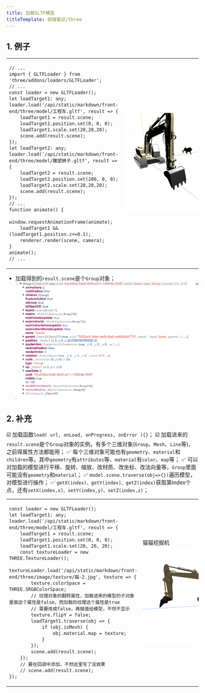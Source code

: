 ```yaml
---
title: 加载GLTF模型
titleTemplate: 前端笔记/three
---
```


## 1. 例子
<table>
<tr>
<td style="width:600px;max-width:600px;">

```tsx
// ...
import { GLTFLoader } from 'three/addons/loaders/GLTFLoader';
// ...
const loader = new GLTFLoader();
let loadTarget1: any;
loader.load('/api/static/markdown/front-end/three/model/工程车.gltf', result => {
    loadTarget1 = result.scene;
    loadTarget1.position.set(0, 0, 0);
    loadTarget1.scale.set(20,20,20);
    scene.add(result.scene);
});
let loadTarget2: any;
loader.load('/api/static/markdown/front-end/three/model/雕塑狮子.gltf', result => {
    loadTarget2 = result.scene;
    loadTarget2.position.set(200, 0, 0);
    loadTarget2.scale.set(20,20,20);
    scene.add(result.scene);
});
// ...
function animate() {
    window.requestAnimationFrame(animate);
    loadTarget1 && (loadTarget1.position.z+=0.1);
    renderer.render(scene, camera);
}
animate();
// ...
```
</td>
<td style="min-width:260px"><img src="./image.png"/></td>
</tr>
</table>

- 加载得到的`result.scene`是个`Group`对象；
![alt text](image-1.png)


## 2. 补充
:ballot_box_with_check: 加载函数`load( url, onLoad, onProgress, onError ){}`；
:ballot_box_with_check: 加载进来的`result.scene`是个`Group`对象的实例，有多个三维对象(`Group`、`Mesh`、`Line`等)，之前得属性方法都能用；
:white_check_mark: 每个三维对象可能也有`geometry`、`material`和`children`等，其中`geometry`有`attributes`等、`material`有`color`、`map`等；
:white_check_mark: 可以对加载的模型进行平移、旋转、缩放、改材质、改坐标、改法向量等，`Group`里面可能没有`geometry`和`material`；
:white_check_mark: `model.scene.traverse(obj=>{})`遍历模型，对模型进行操作；
:white_check_mark: `getX(index)、getY(index)、getZ(index)`获取第index个点，还有`setX(index,x)、setY(index,y)、setZ(index,z)`；

<table>
<tr>
<td style="width:600px;max-width:600px">

```tsx
const loader = new GLTFLoader();
let loadTarget1: any;
loader.load('/api/static/markdown/front-end/three/model/工程车.gltf', result => {
    loadTarget1 = result.scene;
    loadTarget1.position.set(0, 0, 0);
    loadTarget1.scale.set(20, 20, 20);
    const textureLoader = new THREE.TextureLoader();
    textureLoader.load('/api/static/markdown/front-end/three/image/texture/猫-2.jpg', texture => {
        texture.colorSpace = THREE.SRGBColorSpace;
        // 纹理对象的翻转属性，加载进来的模型的子对象里面这个属性是false，而加载的纹理这个属性是true
        // 需要改成false，再赋值给模型，不然不显示
        texture.flipY = false;
        loadTarget1.traverse(obj => {
            if (obj.isMesh) {
                obj.material.map = texture;
            }
        });
        scene.add(result.scene);
    });
    // 要在回调中添加，不然这里写了没效果
    // scene.add(result.scene);
});
```
</td>
<td style="min-width:260px">猫猫挖掘机<img src="./image-2.png"/></td>
</tr>
</table>

